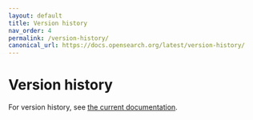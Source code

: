 ```yaml
---
layout: default
title: Version history
nav_order: 4
permalink: /version-history/
canonical_url: https://docs.opensearch.org/latest/version-history/
---
```


# Version history

For version history, see [the current documentation](https://docs.opensearch.org/docs/latest/version-history/).